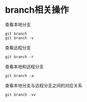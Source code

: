 # branch相关操作 #

查看本地分支

	git branch
	git branch -v

查看远程分支

	git branch -r

查看本地和远程分支

	git branch -a

查看本地分支与远程分支之间的对应关系

	git branch -vv










